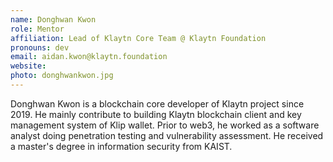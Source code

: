 ```yaml
---
name: Donghwan Kwon
role: Mentor
affiliation: Lead of Klaytn Core Team @ Klaytn Foundation
pronouns: dev
email: aidan.kwon@klaytn.foundation
website: 
photo: donghwankwon.jpg
---
```


Donghwan Kwon is a blockchain core developer of Klaytn project since 2019. He mainly contribute to building Klaytn blockchain client and key management system of Klip wallet. Prior to web3, he worked as a software analyst doing penetration testing and vulnerability assessment. He received a master's degree in information security from KAIST. 
